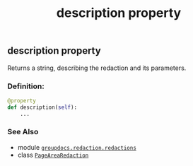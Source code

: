 ﻿---
title: description property
second_title: GroupDocs.Redaction for Python via .NET API References
description: 
type: docs
weight: 50
url: /python-net/groupdocs.redaction.redactions/pagearearedaction/description/
is_root: false
---

## description property


Returns a string, describing the redaction and its parameters.
### Definition:
```python
@property
def description(self):
    ...
```

### See Also
* module [`groupdocs.redaction.redactions`](../../)
* class [`PageAreaRedaction`](/redaction/python-net/groupdocs.redaction.redactions/pagearearedaction)
